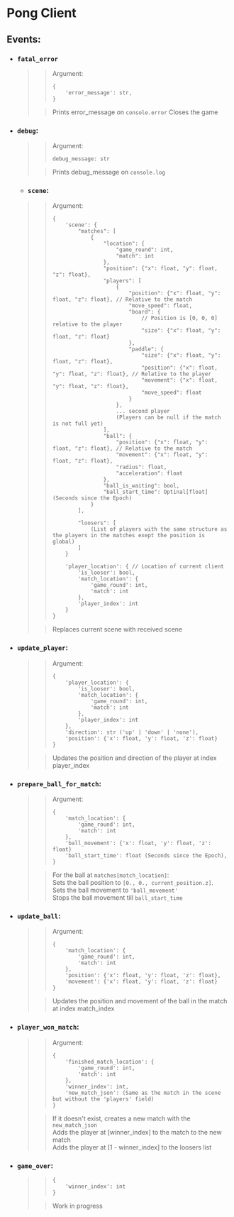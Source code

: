 # Pong Client

## Events:
- ### `fatal_error`
  >> Argument:
  >> ```
  >> {
  >>     'error_message': str,   
  >> }
  >> ``` 
  >
  >> Prints error_message on `console.error`
  >> Closes the game

- ### `debug`:
  >> Argument:
  >> ```
  >> debug_message: str
  >> ```
  >
  >> Prints debug_message on `console.log`

  - ### `scene`:
  >>   Argument:
  >>   ```
  >>   {
  >>       'scene': {
  >>           "matches": [
  >>               {
  >>                   "location": {
  >>                       "game_round": int,
  >>                       "match": int
  >>                   },
  >>                   "position": {"x": float, "y": float, "z": float},
  >>                   "players": [
  >>                       {
  >>                           "position": {"x": float, "y": float, "z": float}, // Relative to the match
  >>                           "move_speed": float,
  >>                           "board": {
  >>                               // Position is [0, 0, 0] relative to the player
  >>                               "size": {"x": float, "y": float, "z": float}
  >>                           },
  >>                           "paddle": {
  >>                               "size": {"x": float, "y": float, "z": float},
  >>                               "position": {"x": float, "y": float, "z": float}, // Relative to the player
  >>                               "movement": {"x": float, "y": float, "z": float},
  >>                               "move_speed": float
  >>                           }
  >>                       },
  >>                       ... second player
  >>                       (Players can be null if the match is not full yet)
  >>                   ],
  >>                   "ball": {
  >>                       "position": {"x": float, "y": float, "z": float}, // Relative to the match
  >>                       "movement": {"x": float, "y": float, "z": float},
  >>                       "radius": float,
  >>                       "acceleration": float
  >>                   },
  >>                   "ball_is_waiting": bool,
  >>                   "ball_start_time": Optinal[float] (Seconds since the Epoch)
  >>               }
  >>           ],
  >> 
  >>           "loosers": [
  >>               (List of players with the same structure as the players in the matches exept the position is global)
  >>           ]
  >>       }
  >>
  >>       'player_location': { // Location of current client
  >>           'is_looser': bool,
  >>           'match_location': {
  >>               'game_round': int,
  >>               'match': int
  >>           },
  >>           'player_index': int
  >>       }
  >>   }
  >>   ```
  >
  >>    Replaces current scene with received scene

- ### `update_player`:
  >> Argument:
  >> ```
  >> {
  >>     'player_location': {
  >>         'is_looser': bool,
  >>         'match_location': {
  >>             'game_round': int,
  >>             'match': int
  >>         },
  >>         'player_index': int
  >>     },
  >>     'direction': str ('up' | 'down' | 'none'),
  >>     'position': {'x': float, 'y': float, 'z': float}
  >> }
  >> ```
  >
  >> Updates the position and direction of the player at index player_index 

- ### `prepare_ball_for_match`:
  >> Argument:
  >> ```
  >> {
  >>     'match_location': {
  >>         'game_round': int,
  >>         'match': int
  >>     },
  >>     'ball_movement': {'x': float, 'y': float, 'z': float}
  >>     'ball_start_time': float (Seconds since the Epoch),
  >> }
  >> ```
  >
  >> For the ball at `matches[match_location]`:  
  >> Sets the ball position to `[0., 0., current_position.z]`.  
  >> Sets the ball movement to `'ball_movement'`  
  >> Stops the ball movement till `ball_start_time`

- ### `update_ball`:
  >> Argument:
  >> ```
  >> {
  >>     'match_location': {
  >>         'game_round': int,
  >>         'match': int
  >>     },
  >>     'position': {'x': float, 'y': float, 'z': float},
  >>     'movement': {'x': float, 'y': float, 'z': float}
  >> }
  >> ```
  >
  >> Updates the position and movement of the ball in the match at index match_index

- ### `player_won_match`:
  >> Argument:
  >> ```
  >> {
  >>     'finished_match_location': {
  >>         'game_round': int,
  >>         'match': int
  >>     },
  >>     'winner_index': int,
  >>     'new_match_json': (Same as the match in the scene but without the 'players' field)
  >> }
  >> ```
  >
  >> If it doesn't exist, creates a new match with the `new_match_json`  
  >> Adds the player at [winner_index] to the match to the new match  
  >> Adds the player at [1 - winner_index] to the loosers list
 
- ### `game_over`:
  >> ```
  >> {
  >>     'winner_index': int
  >> }
  >> ```
  >
  >> Work in progress
